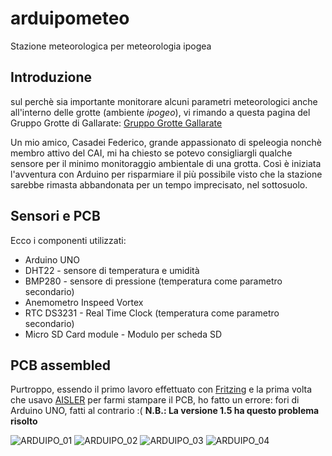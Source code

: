 # arduipometeo
Stazione meteorologica per meteorologia ipogea

## Introduzione
sul perchè sia importante monitorare alcuni parametri meteorologici anche all'interno delle grotte (ambiente _ipogeo_),
vi rimando a questa pagina del Gruppo Grotte di Gallarate: [Gruppo Grotte Gallarate](http://www.gruppogrottegallarate.it/meteorologia-ipogea/)

Un mio amico, Casadei Federico, grande appassionato di speleogia nonchè membro attivo del CAI, mi ha chiesto se potevo consigliargli qualche sensore per il minimo monitoraggio ambientale di una grotta.
Così è iniziata l'avventura con Arduino per risparmiare il più possibile visto che la stazione sarebbe rimasta abbandonata per un tempo imprecisato, nel sottosuolo.

## Sensori e PCB
Ecco i componenti utilizzati: 
- Arduino UNO
- DHT22 - sensore di temperatura e umidità 
- BMP280 - sensore di pressione (temperatura come parametro secondario)
- Anemometro Inspeed Vortex
- RTC DS3231 - Real Time Clock (temperatura come parametro secondario)
- Micro SD Card module - Modulo per scheda SD
 
## PCB assembled
Purtroppo, essendo il primo lavoro effettuato con [Fritzing](http://fritzing.org/home/) e la prima volta che usavo [AISLER](https://github.com/iz0qwm/arduipometeo-8c5c2d39-25d2-4da6-ba8e-bfbf6c96123a) per farmi stampare il PCB, ho fatto un errore:
fori di Arduino UNO, fatti al contrario :(
**N.B.: La versione 1.5 ha questo problema risolto**

![ARDUIPO_01](http://www.kwos.it/joomla/images/ARDUIPO_01.JPG)
![ARDUIPO_02](http://www.kwos.it/joomla/images/ARDUIPO_02.JPG)
![ARDUIPO_03](http://www.kwos.it/joomla/images/ARDUIPO_03.JPG)
![ARDUIPO_04](http://www.kwos.it/joomla/images/ARDUIPO_04.JPG)
